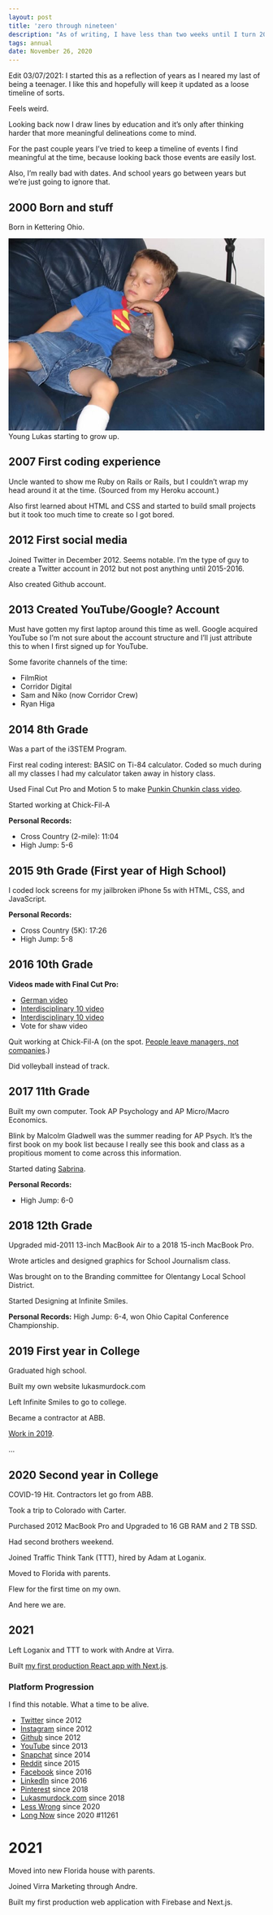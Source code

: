 ```yaml
---
layout: post
title: 'zero through nineteen'
description: "As of writing, I have less than two weeks until I turn 20."
tags: annual
date: November 26, 2020
---
```


Edit 03/07/2021: I started this as a reflection of years as I neared my last of being a teenager. I like this and hopefully will keep it updated as a loose timeline of sorts.

Feels weird.

Looking back now I draw lines by education and it’s only after thinking harder that more meaningful delineations come to mind.

For the past couple years I’ve tried to keep a timeline of events I find meaningful at the time, because looking back those  events are easily lost.

Also, I’m really bad with dates. And school years go between years but we’re just going to ignore that.

## 2000 Born and stuff
Born in Kettering Ohio.

<figure style="margin: 0;">
    <img src="/images/posts/young_lukas.JPG" alt="Young Lukas">
    <figcaption>Young Lukas starting to grow up.</figcaption>
</figure>

## 2007 First coding experience
Uncle wanted to show me Ruby on Rails or Rails, but I couldn’t wrap my head around it at the time. (Sourced from my Heroku account.)

Also first learned about HTML and CSS and started to build small projects but it took too much time to create so I got bored.

## 2012 First social media
Joined Twitter in December 2012. Seems notable. I’m the type of guy to create a Twitter account in 2012 but not post anything until 2015-2016.

Also created Github account.

## 2013 Created YouTube/Google? Account
Must have gotten my first laptop around this time as well. Google acquired YouTube so I’m not sure about the account structure and I’ll just attribute this to when I first signed up for YouTube.

Some favorite channels of the time:
- FilmRiot
- Corridor Digital
- Sam and Niko (now Corridor Crew)
- Ryan Higa


## 2014 8th Grade
Was a part of the i3STEM Program.

First real coding interest: BASIC on Ti-84 calculator. Coded so much during all my classes I had my calculator taken away in history class.

Used Final Cut Pro and Motion 5 to make [Punkin Chunkin class video](https://youtu.be/dIzMk6twmmg).

Started working at Chick-Fil-A

**Personal Records:**
- Cross Country (2-mile): 11:04
- High Jump: 5-6

## 2015 9th Grade (First year of High School)

I coded lock screens for my jailbroken iPhone 5s with HTML, CSS, and JavaScript.

**Personal Records:**
- Cross Country (5K): 17:26
- High Jump: 5-8

## 2016 10th Grade

**Videos made with Final Cut Pro:**
- [German video](https://youtu.be/0-DnpiqkT6I)
- [Interdisciplinary 10 video](https://youtu.be/0-DnpiqkT6I)
- [Interdisciplinary 10 video](https://youtu.be/rf25eUj_L7o)
- Vote for shaw video

Quit working at Chick-Fil-A (on the spot. [People leave managers, not companies](https://www.intercom.com/blog/people-leave-managers-not-companies/).)

Did volleyball instead of track.

## 2017 11th Grade
Built my own computer. Took AP Psychology and AP Micro/Macro Economics.

Blink by Malcolm Gladwell was the summer reading for AP Psych. It’s the first book on my book list because I really see this book and class as a propitious moment to come across this information.

Started dating [Sabrina](https://sabrinasadr.com/).

**Personal Records:**
- High Jump: 6-0


## 2018 12th Grade
Upgraded mid-2011 13-inch MacBook Air to a 2018 15-inch MacBook Pro.

Wrote articles and designed graphics for School Journalism class.

Was brought on to the Branding committee for Olentangy Local School District.

Started Designing at Infinite Smiles.

**Personal Records:**
High Jump: 6-4, won Ohio Capital Conference Championship.

## 2019 First year in College

Graduated high school.

Built my own website lukasmurdock.com

Left Infinite Smiles to go to college.

Became a contractor at ABB.

[Work in 2019](https://lukasmurdock.com/work-in-2019/).

…

## 2020 Second year in College

COVID-19 Hit. Contractors let go from ABB.

Took a trip to Colorado with Carter.

Purchased 2012 MacBook Pro and Upgraded to 16 GB RAM and 2 TB SSD.

Had second brothers weekend.

Joined Traffic Think Tank (TTT), hired by Adam at Loganix.

Moved to Florida with parents.

Flew for the first time on my own.

And here we are.

## 2021

Left Loganix and TTT to work with Andre at Virra.

Built [my first production React app with Next.js](https://lukasmurdock.com/first-nextjs-app/).



### Platform Progression

I find this notable. What a time to be alive.

- [Twitter](https://twitter.com/MurdockLukas) since 2012
- [Instagram](https://www.instagram.com/lukasauras.rex/) since 2012
- [Github](https://twitter.com/MurdockLukas) since 2012
- [YouTube](https://www.youtube.com/channel/UCG8ZhvCtKlnPXkoJG2u52lw) since 2013
- [Snapchat](https://www.snapchat.com/add/rexisking7) since 2014
- [Reddit](https://www.reddit.com/user/LukasMurdock) since 2015
- [Facebook](https://www.facebook.com/lukas.rex.murdock/) since 2016
- [LinkedIn](https://www.linkedin.com/in/lukas-murdock/) since 2016
- [Pinterest](https://www.pinterest.com/murdocklukas/) since 2018
- [Lukasmurdock.com](https://lukasmurdock.com/) since 2018
- [Less Wrong](https://www.lesswrong.com/) since 2020
- [Long Now](https://longnow.org/) since 2020 #11261

# 2021

Moved into new Florida house with parents.

Joined Virra Marketing through Andre.

Built my first production web application with Firebase and Next.js.

